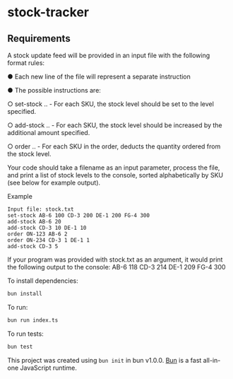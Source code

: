 # stock-tracker

## Requirements

A stock update feed will be provided in an input file with the following format rules:

● Each new line of the file will represent a separate instruction

● The possible instructions are:

○ set-stock <sku-id> <stock-level> <sku-id> <stock-level> .. - For each SKU, the stock level should be set to the level specified.

○ add-stock <sku-id> <stock-amount> <sku-id> <stock-amount> .. - For each SKU, the stock level should be increased by the additional amount specified.

○ order <order-ref> <sku-id> <quantity> <sku-id> <quantity> .. - For each SKU in the order, deducts the quantity ordered from the stock level.

Your code should take a filename as an input parameter, process the file, and print a list of stock levels to the console, sorted alphabetically by SKU (see below for example output).

Example

```
Input file: stock.txt
set-stock AB-6 100 CD-3 200 DE-1 200 FG-4 300
add-stock AB-6 20
add-stock CD-3 10 DE-1 10
order ON-123 AB-6 2
order ON-234 CD-3 1 DE-1 1
add-stock CD-3 5
```

If your program was provided with stock.txt as an argument, it would print the following output to the console:
AB-6 118 CD-3 214 DE-1 209 FG-4 300

To install dependencies:

```bash
bun install
```

To run:

```bash
bun run index.ts
```

To run tests:

```bash
bun test
```

This project was created using `bun init` in bun v1.0.0. [Bun](https://bun.sh) is a fast all-in-one JavaScript runtime.

